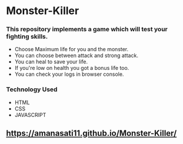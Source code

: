# Monster-Killer
### This repository implements a game which will test your fighting skills.
- Choose Maximum life for you and the monster.
- You can choose between attack and strong attack.
- You can heal to save your life.
- If you're low on health you got a bonus life too.
- You can check your logs in browser console.
### Technology Used
- HTML
- CSS
- JAVASCRIPT
## https://amanasati11.github.io/Monster-Killer/
